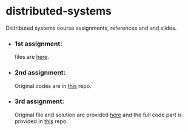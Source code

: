 # distributed-systems
Distributed systems course assignments, references and and slides.
<br/>

- ### 1st assignment:
    files are [here](https://github.com/ParsaMohammadpour/distributed-systems/tree/main/1st-Assignment).

- ### 2nd assignment:
    Original codes are in [this](https://github.com/ParsaMohammadpour/randomized-coordinated-attack) repo.

- ### 3rd assignment:
    Original file and solution are provided [here](https://github.com/ParsaMohammadpour/distributed-systems/tree/main/3rd-Assignment) and the full code part is provided in [this](https://github.com/ParsaMohammadpour/EIGByz/tree/main) repo.
